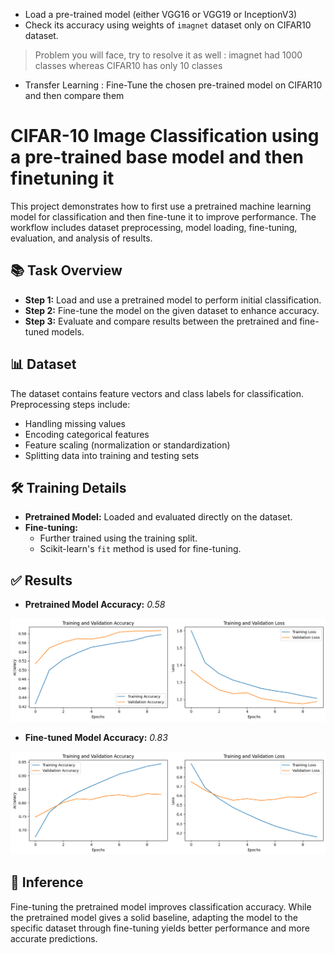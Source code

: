 * Load a pre-trained model (either VGG16 or VGG19 or InceptionV3)
* Check its accuracy using weights of `imagnet` dataset only on CIFAR10 dataset.
> Problem you will face, try to resolve it as well : imagnet had 1000 classes whereas CIFAR10 has only 10 classes
* Transfer Learning : Fine-Tune the chosen pre-trained model on CIFAR10 and then compare them
  

# CIFAR-10 Image Classification using a pre-trained base model and then finetuning it

This project demonstrates how to first use a pretrained machine learning model for classification and then fine-tune it to improve performance. The workflow includes dataset preprocessing, model loading, fine-tuning, evaluation, and analysis of results.

## 📚 Task Overview

- **Step 1:** Load and use a pretrained model to perform initial classification.
- **Step 2:** Fine-tune the model on the given dataset to enhance accuracy.
- **Step 3:** Evaluate and compare results between the pretrained and fine-tuned models.

## 📊 Dataset

The dataset contains feature vectors and class labels for classification. Preprocessing steps include:

- Handling missing values
- Encoding categorical features
- Feature scaling (normalization or standardization)
- Splitting data into training and testing sets

## 🛠️ Training Details

- **Pretrained Model:** Loaded and evaluated directly on the dataset.
- **Fine-tuning:**
  - Further trained using the training split.
  - Scikit-learn's `fit` method is used for fine-tuning.

## ✅ Results

- **Pretrained Model Accuracy:** *0.58*  

![History Plot](output_no_finetune.png)


- **Fine-tuned Model Accuracy:** *0.83*

![History Plot](output_finetune.png)

## 🔎 Inference

Fine-tuning the pretrained model improves classification accuracy. While the pretrained model gives a solid baseline, adapting the model to the specific dataset through fine-tuning yields better performance and more accurate predictions.